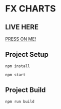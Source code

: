# FX CHARTS

## LIVE HERE
[PRESS ON ME!](https://galibov.github.io/connect-four/)
## Project Setup
```
npm install
```

```
npm start
```

## Project Build
```
npm run build
```